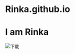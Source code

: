 # Rinka.github.io
# I am Rinka


![下載](https://user-images.githubusercontent.com/85664152/197106328-ded38501-6898-4431-82c5-9179063d54e8.jpg)
